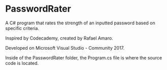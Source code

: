 # PasswordRater
A C# program that rates the strength of an inputted password based on specific criteria.

Inspired by Codecademy, created by Rafael Amaro.

Developed on Microsoft Visual Studio - Community 2017.

Inside of the PasswordRater folder, the Program.cs file is where the source code is located.
